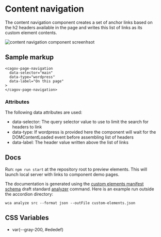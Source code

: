 # Content navigation

The content navigation component creates a set of anchor links based on the h2 headers available in the page and writes this list of links as its custom element contents.


<img src="https://raw.githubusercontent.com/cagov/design-system/main/components/page-navigation/page-navigation-screenshot.png" alt="content navigation component screenhsot"  />


## Sample markup

```
<cagov-page-navigation 
  data-selector="main" 
  data-type="wordpress" 
  data-label="On this page"
>
</cagov-page-navigation>
```

### Attributes

The following data attributes are used:

- data-selector: The query selector value to use to limit the search for headers to link
- data-type: If wordpress is provided here the component will wait for the DOMContentLoaded event before assembling list of headers
- data-label: The header value written above the list of links

## Docs

Run: ```npm run start``` at the repository root to preview elements. This will launch local server with links to component demo pages.

The documentation is generated using the <a href="https://github.com/webcomponents/custom-elements-manifest">custom elements manifest schema</a> draft standard <a href="https://github.com/runem/web-component-analyzer">analyzer</a> command. Here is an example run outside the accordion directory:

```
wca analyze src --format json --outFile custom-elements.json
```

## CSS Variables

- var(--gray-200, #ededef)